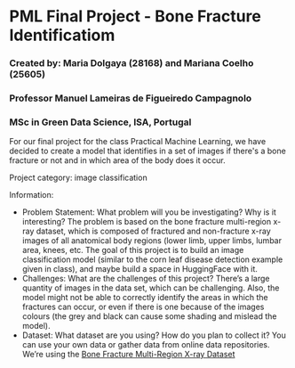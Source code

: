 # PML Final Project - Bone Fracture Identificatiom                        
### Created by: Maria Dolgaya (28168) and Mariana Coelho (25605)  
### Professor Manuel Lameiras de Figueiredo Campagnolo            
### MSc in Green Data Science, ISA, Portugal 

For our final project for the class Practical Machine Learning, we have decided to create a model that identifies in a set of images if there's a bone fracture or not and in which area of the body does it occur.

Project category: image classification

Information:
- Problem Statement: What problem will you be investigating? Why is it interesting?
The problem is based on the bone fracture multi-region x-ray dataset, which is composed of fractured and non-fracture x-ray images of all anatomical body regions (lower limb, upper limbs, lumbar area, knees, etc. The goal of this project is to build an image classification model (similar to the corn leaf disease detection example given in class), and maybe build a space in HuggingFace with it.
- Challenges: What are the challenges of this project?
There’s a large quantity of images in the data set, which can be challenging. Also, the model might not be able to correctly identify the areas in which the fractures can occur, or even if there is one because of the images colours (the grey and black can cause some shading and mislead the model).
- Dataset: What dataset are you using? How do you plan to collect it? You can use your own data or gather data from online data repositories.
We’re using the [Bone Fracture Multi-Region X-ray Dataset](https://www.kaggle.com/datasets/bmadushanirodrigo/fracture-multi-region-x-ray-data) 
